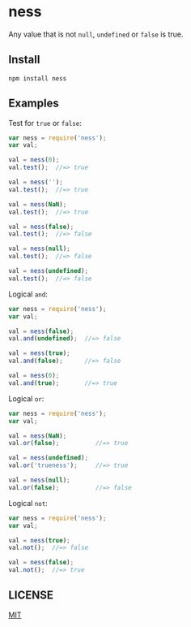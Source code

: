 # ness

Any value that is not `null`, `undefined` or `false` is true.

## Install
```
npm install ness
```

## Examples

Test for `true` or `false`:

```js
var ness = require('ness');
var val;

val = ness(0);
val.test();  //=> true

val = ness('');
val.test();  //=> true

val = ness(NaN);
val.test();  //=> true

val = ness(false);
val.test();  //=> false

val = ness(null);
val.test();  //=> false

val = ness(undefined);
val.test();  //=> false
```

Logical `and`:

```js
var ness = require('ness');
var val;

val = ness(false);
val.and(undefined);  //=> false

val = ness(true);
val.and(false);      //=> false

val = ness(0);
val.and(true);       //=> true
```

Logical `or`:

```js
var ness = require('ness');
var val;

val = ness(NaN);
val.or(false);          //=> true

val = ness(undefined);
val.or('trueness');     //=> true

val = ness(null);
val.or(false);          //=> false
```

Logical `not`:

```js
var ness = require('ness');
var val;

val = ness(true);
val.not();  //=> false

val = ness(false);
val.not();  //=> true
```

## LICENSE

[MIT](http://opensource.org/licenses/MIT)
